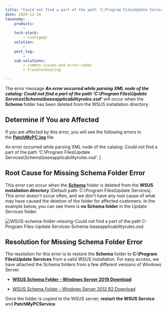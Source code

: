 ```yaml
---
title: "Could not find a part of the path 'C:Program FilesUpdate ServicesSchemabaseapplicabilityrules.xsd'"
date: 2020-12-24
taxonomy:
    products:
        - 
    tech-stack:
        - configmgr
    solution:
        - 
    post_tag:
        - 
    sub-solutions:
        - common-issues-and-error-codes
        - troubleshooting

---
```


The error message **_An error occurred while parsing XML node of the catalog: Could not find a part of the path 'C:\\Program Files\\Update Services\\Schema\\baseapplicabilityrules.xsd'_** will occur when the **Schema** folder has been deleted from the WSUS installation directory.

## Determine if You are Affected

If you are affected by this error, you will see the following errors in the **[PatchMyPC.log](/collecting-log-files-for-patch-my-pc-support#publishing-service-app-logs-intune)** file.

An error occurred while parsing XML node of the catalog: Could not find a part of the path 'C:\\Program Files\\Update Services\\Schema\\baseapplicabilityrules.xsd'. \]

## Root Cause for Missing Schema Folder Error

This error can occur when the **[Schema](https://docs.microsoft.com/en-us/previous-versions/windows/desktop/bb972752\(v=vs.85\))** folder is deleted from the **WSUS installation directory** (Default path: C:\\Program Files\\Update Services). This error doesn't occur often, and we don't have any root cause of what may have caused the deletion of the folder for affected customers. In the example below, you can see there is **no Schema folder** in the Update Services folder.

![WSUS-schema-folder-missing-Could not find a part of the path C-Program Files-Update Services-Schema-baseapplicabilityrules.xsd](images/WSUS-schema-folder-missing-Could-not-find-a-part-of-the-path-C-Program-Files-Update-Services-Schema-baseapplicabilityrules.xsd_.png)

## Resolution for Missing Schema Folder Error

The resolution for this error is to restore the **Schema** folder to **C:\\Program Files\\Update Services** from a valid WSUS installation. For easy access, we have attached the Schema folders from a few different versions of Windows Server.

- **[WSUS Schema Folder - Windows Server 2019 Download](/app/uploads/2025/06/WSUS-Schema-Server-2019.zip)**

- [WSUS Schema Folder - Windows Server 2012 R2 Download](/app/uploads/2025/06/WSUS-Schema-Server-2012-R2.zip)

Once the folder is copied to the WSUS server, **restart the WSUS Service** and **PatchMyPCService**.
